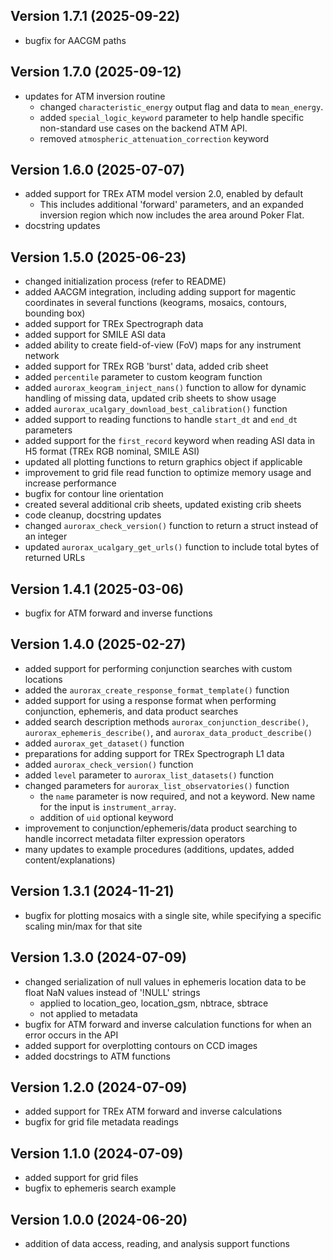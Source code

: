 Version 1.7.1 (2025-09-22)
-------------------------
- bugfix for AACGM paths


Version 1.7.0 (2025-09-12)
-------------------------
- updates for ATM inversion routine
  - changed `characteristic_energy` output flag and data to `mean_energy`.
  - added `special_logic_keyword` parameter to help handle specific non-standard use cases on the backend ATM API.
  - removed `atmospheric_attenuation_correction` keyword


Version 1.6.0 (2025-07-07)
-------------------------
- added support for TREx ATM model version 2.0, enabled by default
  - This includes additional 'forward' parameters, and an expanded inversion region which now includes the area around Poker Flat.
- docstring updates


Version 1.5.0 (2025-06-23)
-------------------------
- changed initialization process (refer to README)
- added AACGM integration, including adding support for magentic coordinates in several functions (keograms, mosaics, contours, bounding box)
- added support for TREx Spectrograph data
- added support for SMILE ASI data
- added ability to create field-of-view (FoV) maps for any instrument network
- added support for TREx RGB 'burst' data, added crib sheet
- added `percentile` parameter to custom keogram function
- added `aurorax_keogram_inject_nans()` function to allow for dynamic handling of missing data, updated crib sheets to show usage
- added `aurorax_ucalgary_download_best_calibration()` function
- added support to reading functions to handle `start_dt` and `end_dt` parameters
- added support for the `first_record` keyword when reading ASI data in H5 format (TREx RGB nominal, SMILE ASI)
- updated all plotting functions to return graphics object if applicable
- improvement to grid file read function to optimize memory usage and increase performance
- bugfix for contour line orientation
- created several additional crib sheets, updated existing crib sheets
- code cleanup, docstring updates
- changed `aurorax_check_version()` function to return a struct instead of an integer
- updated `aurorax_ucalgary_get_urls()` function to include total bytes of returned URLs


Version 1.4.1 (2025-03-06)
-------------------------
- bugfix for ATM forward and inverse functions


Version 1.4.0 (2025-02-27)
-------------------------
- added support for performing conjunction searches with custom locations
- added the `aurorax_create_response_format_template()` function
- added support for using a response format when performing conjunction, ephemeris, and data product searches
- added search description methods `aurorax_conjunction_describe()`, `aurorax_ephemeris_describe()`, and `aurorax_data_product_describe()`
- added `aurorax_get_dataset()` function
- preparations for adding support for TREx Spectrograph L1 data
- added `aurorax_check_version()` function
- added `level` parameter to `aurorax_list_datasets()` function
- changed parameters for `aurorax_list_observatories()` function
  - the `name` parameter is now required, and not a keyword. New name for the input is `instrument_array`.
  - addition of `uid` optional keyword
- improvement to conjunction/ephemeris/data product searching to handle incorrect metadata filter expression operators
- many updates to example procedures (additions, updates, added content/explanations)


Version 1.3.1 (2024-11-21)
-------------------------
- bugfix for plotting mosaics with a single site, while specifying a specific scaling min/max for that site


Version 1.3.0 (2024-07-09)
-------------------------
- changed serialization of null values in ephemeris location data to be float NaN values instead of '!NULL' strings
    - applied to location_geo, location_gsm, nbtrace, sbtrace
    - not applied to metadata
- bugfix for ATM forward and inverse calculation functions for when an error occurs in the API
- added support for overplotting contours on CCD images
- added docstrings to ATM functions


Version 1.2.0 (2024-07-09)
-------------------------
- added support for TREx ATM forward and inverse calculations
- bugfix for grid file metadata readings


Version 1.1.0 (2024-07-09)
-------------------------
- added support for grid files
- bugfix to ephemeris search example


Version 1.0.0 (2024-06-20)
-------------------------
- addition of data access, reading, and analysis support functions


